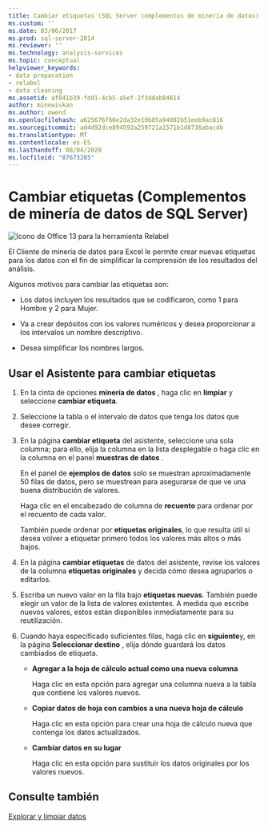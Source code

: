 ```yaml
---
title: Cambiar etiquetas (SQL Server complementos de minería de datos) | Microsoft Docs
ms.custom: ''
ms.date: 03/06/2017
ms.prod: sql-server-2014
ms.reviewer: ''
ms.technology: analysis-services
ms.topic: conceptual
helpviewer_keywords:
- data preparation
- relabel
- data cleaning
ms.assetid: af041b39-fdd1-4cb5-a5ef-2f3ddab84614
author: minewiskan
ms.author: owend
ms.openlocfilehash: a625676f60e2da32e19b85a94002b51eeb9ac816
ms.sourcegitcommit: ad4d92dce894592a259721a1571b1d8736abacdb
ms.translationtype: MT
ms.contentlocale: es-ES
ms.lasthandoff: 08/04/2020
ms.locfileid: "87673285"
---
```

# <a name="relabel-sql-server-data-mining-add-ins"></a>Cambiar etiquetas (Complementos de minería de datos de SQL Server)
  ![Icono de Office 13 para la herramienta Relabel](media/dm13-relabel.gif "Icono de Office 13 para la herramienta Relabel")

 El Cliente de minería de datos para Excel le permite crear nuevas etiquetas para los datos con el fin de simplificar la comprensión de los resultados del análisis.

 Algunos motivos para cambiar las etiquetas son:

-   Los datos incluyen los resultados que se codificaron, como 1 para Hombre y 2 para Mujer.

-   Va a crear depósitos con los valores numéricos y desea proporcionar a los intervalos un nombre descriptivo.

-   Desea simplificar los nombres largos.

## <a name="using-the-relabel-wizard"></a>Usar el Asistente para cambiar etiquetas

1.  En la cinta de opciones **minería de datos** , haga clic en **limpiar** y seleccione **cambiar etiqueta**.

2.  Seleccione la tabla o el intervalo de datos que tenga los datos que desee corregir.

3.  En la página **cambiar etiqueta** del asistente, seleccione una sola columna; para ello, elija la columna en la lista desplegable o haga clic en la columna en el panel **muestras de datos** .

     En el panel de **ejemplos de datos** solo se muestran aproximadamente 50 filas de datos, pero se muestrean para asegurarse de que ve una buena distribución de valores.

     Haga clic en el encabezado de columna de **recuento** para ordenar por el recuento de cada valor.

     También puede ordenar por **etiquetas originales**, lo que resulta útil si desea volver a etiquetar primero todos los valores más altos o más bajos.

4.  En la página **cambiar etiquetas** de datos del asistente, revise los valores de la columna **etiquetas originales** y decida cómo desea agruparlos o editarlos.

5.  Escriba un nuevo valor en la fila bajo **etiquetas nuevas**. También puede elegir un valor de la lista de valores existentes. A medida que escribe nuevos valores, estos están disponibles inmediatamente para su reutilización.

6.  Cuando haya especificado suficientes filas, haga clic en **siguiente**y, en la página **Seleccionar destino** , elija dónde guardará los datos cambiados de etiqueta.

    -   **Agregar a la hoja de cálculo actual como una nueva columna**

         Haga clic en esta opción para agregar una columna nueva a la tabla que contiene los valores nuevos.

    -   **Copiar datos de hoja con cambios a una nueva hoja de cálculo**

         Haga clic en esta opción para crear una hoja de cálculo nueva que contenga los datos actualizados.

    -   **Cambiar datos en su lugar**

         Haga clic en esta opción para sustituir los datos originales por los valores nuevos.

## <a name="see-also"></a>Consulte también
 [Explorar y limpiar datos](exploring-and-cleaning-data.md)


